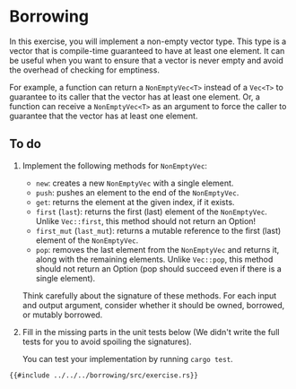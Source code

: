 # Borrowing
In this exercise, you will implement a non-empty vector type. This type is a vector that is compile-time guaranteed to have at least one element. It can be useful when you want to ensure that a vector is never empty and avoid the overhead of checking for emptiness.

For example, a function can return a `NonEmptyVec<T>` instead of a `Vec<T>` to guarantee to its caller that the vector has at least one element. Or, a function can receive a `NonEmptyVec<T>` as an argument to force the caller to guarantee that the vector has at least one element.

## To do
1. Implement the following methods for `NonEmptyVec`:
   * `new`: creates a new `NonEmptyVec` with a single element.
   * `push`: pushes an element to the end of the `NonEmptyVec`.
   * `get`: returns the element at the given index, if it exists.
   * `first` (`last`): returns the first (last) element of the `NonEmptyVec`. Unlike `Vec::first`, this method should not return an Option!
   * `first_mut` (`last_mut`): returns a mutable reference to the first (last) element of the `NonEmptyVec`.
   * `pop`: removes the last element from the `NonEmptyVec` and returns it, along with the remaining elements. Unlike `Vec::pop`, this method should not return an Option (pop should succeed even if there is a single element).

    Think carefully about the signature of these methods. For each input and output argument, consider whether it should be owned, borrowed, or mutably borrowed.

2. Fill in the missing parts in the unit tests below (We didn't write the full tests for you to avoid spoiling the signatures).

    You can test your implementation by running `cargo test`.

```rust,compile_fail
{{#include ../../../borrowing/src/exercise.rs}}